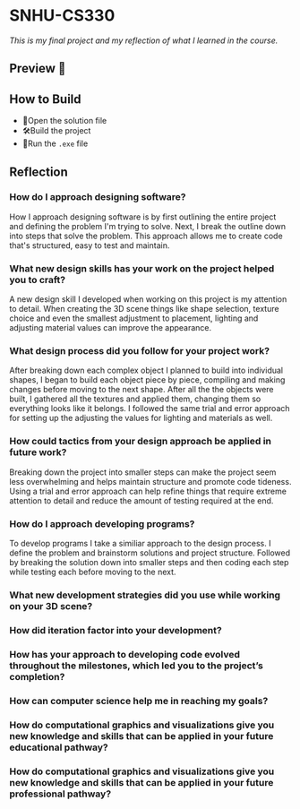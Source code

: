 # SNHU-CS330
*This is my final project and my reflection of what I learned in the course.*

## Preview 👀

## How to Build
- 📂Open the solution file
- 🛠️Build the project
- 🏃Run the `.exe` file

## Reflection
### **How do I approach designing software?**
How I approach designing software is by first outlining the entire project and defining the problem I'm trying to solve. Next, I break the outline down into steps that solve the problem. This approach allows me to create code that's structured, easy to test and maintain.

### **What new design skills has your work on the project helped you to craft?**
A new design skill I developed when working on this project is my attention to detail. When creating the 3D scene things like shape selection, texture choice and even the smallest adjustment to placement, lighting and adjusting material values can improve the appearance.

### **What design process did you follow for your project work?**
After breaking down each complex object I planned to build into individual shapes, I began to build each object piece by piece, compiling and making changes before moving to the next shape. After all the the objects were built, I gathered all the textures and applied them, changing them so everything looks like it belongs. I followed the same trial and error approach for setting up the adjusting the values for lighting and materials as well. 

### **How could tactics from your design approach be applied in future work?**
Breaking down the project into smaller steps can make the project seem less overwhelming and helps maintain structure and promote code tideness. Using a trial and error approach can help refine things that require extreme attention to detail and reduce the amount of testing required at the end.

### **How do I approach developing programs?**
To develop programs I take a similiar approach to the design process. I define the problem and brainstorm solutions and project structure. Followed by breaking the solution down into smaller steps and then coding each step while testing each before moving to the next.

### **What new development strategies did you use while working on your 3D scene?**
### **How did iteration factor into your development?**
### **How has your approach to developing code evolved throughout the milestones, which led you to the project’s completion?**

### **How can computer science help me in reaching my goals?**
### **How do computational graphics and visualizations give you new knowledge and skills that can be applied in your future educational pathway?**
### **How do computational graphics and visualizations give you new knowledge and skills that can be applied in your future professional pathway?**
